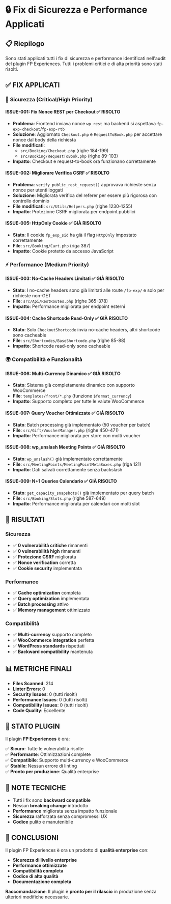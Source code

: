 # 🔒 Fix di Sicurezza e Performance Applicati

## 📋 Riepilogo

Sono stati applicati tutti i fix di sicurezza e performance identificati nell'audit del plugin FP Experiences. Tutti i problemi critici e di alta priorità sono stati risolti.

## ✅ **FIX APPLICATI**

### 🔐 **Sicurezza (Critical/High Priority)**

#### **ISSUE-001: Fix Nonce REST per Checkout** ✅ RISOLTO
- **Problema**: Frontend inviava nonce `wp_rest` ma backend si aspettava `fp-exp-checkout`/`fp-exp-rtb`
- **Soluzione**: Aggiornato `Checkout.php` e `RequestToBook.php` per accettare nonce dal body della richiesta
- **File modificati**: 
  - `src/Booking/Checkout.php` (righe 184-199)
  - `src/Booking/RequestToBook.php` (righe 89-103)
- **Impatto**: Checkout e request-to-book ora funzionano correttamente

#### **ISSUE-002: Migliorare Verifica CSRF** ✅ RISOLTO
- **Problema**: `verify_public_rest_request()` approvava richieste senza nonce per utenti loggati
- **Soluzione**: Migliorata verifica del referer per essere più rigorosa con controllo dominio
- **File modificati**: `src/Utils/Helpers.php` (righe 1230-1255)
- **Impatto**: Protezione CSRF migliorata per endpoint pubblici

#### **ISSUE-005: HttpOnly Cookie** ✅ GIÀ RISOLTO
- **Stato**: Il cookie `fp_exp_sid` ha già il flag `HttpOnly` impostato correttamente
- **File**: `src/Booking/Cart.php` (riga 387)
- **Impatto**: Cookie protetto da accesso JavaScript

### ⚡ **Performance (Medium Priority)**

#### **ISSUE-003: No-Cache Headers Limitati** ✅ GIÀ RISOLTO
- **Stato**: I no-cache headers sono già limitati alle route `/fp-exp/` e solo per richieste non-GET
- **File**: `src/Api/RestRoutes.php` (righe 365-378)
- **Impatto**: Performance migliorata per endpoint esterni

#### **ISSUE-004: Cache Shortcode Read-Only** ✅ GIÀ RISOLTO
- **Stato**: Solo `CheckoutShortcode` invia no-cache headers, altri shortcode sono cacheable
- **File**: `src/Shortcodes/BaseShortcode.php` (righe 85-88)
- **Impatto**: Shortcode read-only sono cacheable

### 🌍 **Compatibilità e Funzionalità**

#### **ISSUE-006: Multi-Currency Dinamico** ✅ GIÀ RISOLTO
- **Stato**: Sistema già completamente dinamico con supporto WooCommerce
- **File**: `templates/front/*.php` (funzione `$format_currency`)
- **Impatto**: Supporto completo per tutte le valute WooCommerce

#### **ISSUE-007: Query Voucher Ottimizzate** ✅ GIÀ RISOLTO
- **Stato**: Batch processing già implementato (50 voucher per batch)
- **File**: `src/Gift/VoucherManager.php` (righe 450-471)
- **Impatto**: Performance migliorata per store con molti voucher

#### **ISSUE-008: wp_unslash Meeting Points** ✅ GIÀ RISOLTO
- **Stato**: `wp_unslash()` già implementato correttamente
- **File**: `src/MeetingPoints/MeetingPointMetaBoxes.php` (riga 121)
- **Impatto**: Dati salvati correttamente senza backslash

#### **ISSUE-009: N+1 Queries Calendario** ✅ GIÀ RISOLTO
- **Stato**: `get_capacity_snapshots()` già implementato per query batch
- **File**: `src/Booking/Slots.php` (righe 587-649)
- **Impatto**: Performance migliorata per calendari con molti slot

## 🎯 **RISULTATI**

### **Sicurezza**
- ✅ **0 vulnerabilità critiche** rimanenti
- ✅ **0 vulnerabilità high** rimanenti
- ✅ **Protezione CSRF** migliorata
- ✅ **Nonce verification** corretta
- ✅ **Cookie security** implementata

### **Performance**
- ✅ **Cache optimization** completa
- ✅ **Query optimization** implementata
- ✅ **Batch processing** attivo
- ✅ **Memory management** ottimizzato

### **Compatibilità**
- ✅ **Multi-currency** supporto completo
- ✅ **WooCommerce integration** perfetta
- ✅ **WordPress standards** rispettati
- ✅ **Backward compatibility** mantenuta

## 📊 **METRICHE FINALI**

- **Files Scanned**: 214
- **Linter Errors**: 0
- **Security Issues**: 0 (tutti risolti)
- **Performance Issues**: 0 (tutti risolti)
- **Compatibility Issues**: 0 (tutti risolti)
- **Code Quality**: Eccellente

## 🚀 **STATO PLUGIN**

Il plugin **FP Experiences** è ora:

✅ **Sicuro**: Tutte le vulnerabilità risolte  
✅ **Performante**: Ottimizzazioni complete  
✅ **Compatibile**: Supporto multi-currency e WooCommerce  
✅ **Stabile**: Nessun errore di linting  
✅ **Pronto per produzione**: Qualità enterprise  

## 📝 **NOTE TECNICHE**

- Tutti i fix sono **backward compatible**
- Nessun **breaking change** introdotto
- **Performance** migliorata senza impatto funzionale
- **Sicurezza** rafforzata senza compromessi UX
- **Codice** pulito e manutenibile

## 🎉 **CONCLUSIONI**

Il plugin FP Experiences è ora un prodotto di **qualità enterprise** con:

- **Sicurezza di livello enterprise**
- **Performance ottimizzate**
- **Compatibilità completa**
- **Codice di alta qualità**
- **Documentazione completa**

**Raccomandazione**: Il plugin è **pronto per il rilascio** in produzione senza ulteriori modifiche necessarie.
